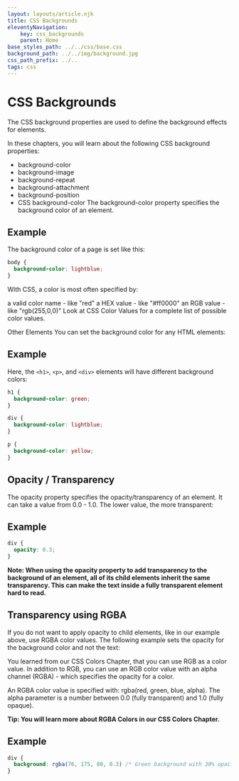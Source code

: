 ```yaml
---
layout: layouts/article.njk
title: CSS Backgrounds
eleventyNavigation:
    key: css_backgrounds
    parent: Home
base_styles_path: ../../css/base.css
background_path: ../../img/background.jpg
css_path_prefix: ../..
tags: css
---
```

# CSS Backgrounds

The CSS background properties are used to define the background effects for elements.

In these chapters, you will learn about the following CSS background properties:

* background-color
* background-image
* background-repeat
* background-attachment
* background-position
* CSS background-color
The background-color property specifies the background color of an element.

## Example
The background color of a page is set like this:
```css
body {
  background-color: lightblue;
}
```
With CSS, a color is most often specified by:

a valid color name - like "red"
a HEX value - like "#ff0000"
an RGB value - like "rgb(255,0,0)"
Look at CSS Color Values for a complete list of possible color values.

Other Elements
You can set the background color for any HTML elements:

## Example
Here, the `<h1>`, `<p>`, and `<div>` elements will have different background colors: 
```css
h1 {
  background-color: green;
}

div {
  background-color: lightblue;
}

p {
  background-color: yellow;
}
```
## Opacity / Transparency
The opacity property specifies the opacity/transparency of an element. It can take a value from 0.0 - 1.0. The lower value, the more transparent:

## Example
```css
div {
  opacity: 0.3;
}
```
<strong>Note: When using the opacity property to add transparency to the background of an element, all of its child elements inherit the same transparency. This can make the text inside a fully transparent element hard to read.</strong>

## Transparency using RGBA
If you do not want to apply opacity to child elements, like in our example above, use RGBA color values. The following example sets the opacity for the background color and not the text:


You learned from our CSS Colors Chapter, that you can use RGB as a color value. In addition to RGB, you can use an RGB color value with an alpha channel (RGBA) - which specifies the opacity for a color.

An RGBA color value is specified with: rgba(red, green, blue, alpha). The alpha parameter is a number between 0.0 (fully transparent) and 1.0 (fully opaque).

<strong>Tip: You will learn more about RGBA Colors in our CSS Colors Chapter.</strong>

## Example
```css
div {
  background: rgba(76, 175, 80, 0.3) /* Green background with 30% opacity */
}
```